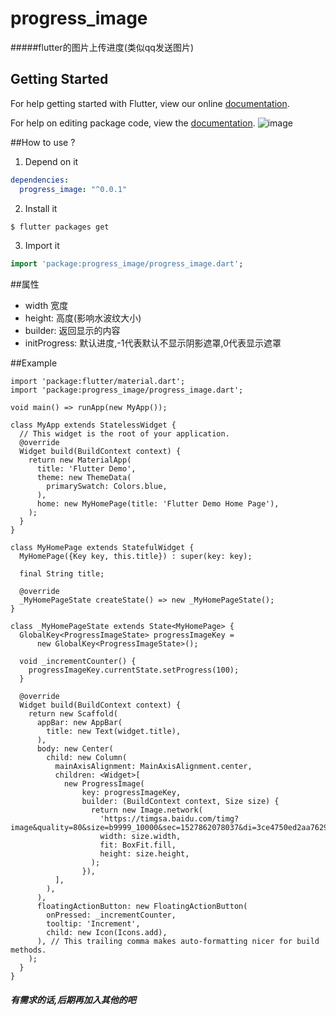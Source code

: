 # progress_image

#####flutter的图片上传进度(类似qq发送图片)

## Getting Started

For help getting started with Flutter, view our online [documentation](https://flutter.io/).

For help on editing package code, view the [documentation](https://flutter.io/developing-packages/).
![image](https://github.com/zhangruiyu/progress_image/blob/master/example.gif)

##How to use ?

1. Depend on it
 
```yaml
dependencies:
  progress_image: "^0.0.1"
```

2. Install it
 
```sh
$ flutter packages get
```

3. Import it

```dart
import 'package:progress_image/progress_image.dart';
```

##属性
* width 宽度 
* height:  高度(影响水波纹大小)
* builder: 返回显示的内容
* initProgress: 默认进度,-1代表默认不显示阴影遮罩,0代表显示遮罩

##Example
```
import 'package:flutter/material.dart';
import 'package:progress_image/progress_image.dart';

void main() => runApp(new MyApp());

class MyApp extends StatelessWidget {
  // This widget is the root of your application.
  @override
  Widget build(BuildContext context) {
    return new MaterialApp(
      title: 'Flutter Demo',
      theme: new ThemeData(
        primarySwatch: Colors.blue,
      ),
      home: new MyHomePage(title: 'Flutter Demo Home Page'),
    );
  }
}

class MyHomePage extends StatefulWidget {
  MyHomePage({Key key, this.title}) : super(key: key);

  final String title;

  @override
  _MyHomePageState createState() => new _MyHomePageState();
}

class _MyHomePageState extends State<MyHomePage> {
  GlobalKey<ProgressImageState> progressImageKey =
      new GlobalKey<ProgressImageState>();

  void _incrementCounter() {
    progressImageKey.currentState.setProgress(100);
  }

  @override
  Widget build(BuildContext context) {
    return new Scaffold(
      appBar: new AppBar(
        title: new Text(widget.title),
      ),
      body: new Center(
        child: new Column(
          mainAxisAlignment: MainAxisAlignment.center,
          children: <Widget>[
            new ProgressImage(
                key: progressImageKey,
                builder: (BuildContext context, Size size) {
                  return new Image.network(
                    'https://timgsa.baidu.com/timg?image&quality=80&size=b9999_10000&sec=1527862078037&di=3ce4750ed2aa7629c2e25e49f065e06e&imgtype=0&src=http%3A%2F%2Fimg15.3lian.com%2F2015%2Ff2%2F82%2Fd%2F7.jpg',
                    width: size.width,
                    fit: BoxFit.fill,
                    height: size.height,
                  );
                }),
          ],
        ),
      ),
      floatingActionButton: new FloatingActionButton(
        onPressed: _incrementCounter,
        tooltip: 'Increment',
        child: new Icon(Icons.add),
      ), // This trailing comma makes auto-formatting nicer for build methods.
    );
  }
}
```

##### 有需求的话,后期再加入其他的吧